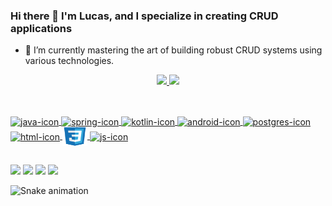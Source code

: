 ### Hi there 👋 I'm Lucas, and I specialize in creating CRUD applications

- 🌱 I’m currently mastering the art of building robust CRUD systems using various technologies.

<div align="center">
  <a href="https://www.linkedin.com/in/lucmoreno-d/">
  <img height="180em" src="https://github-readme-stats.vercel.app/api?username=dgs-small&show_icons=true&theme=dracula&include_all_commits=true&count_private=true"/>
  <img height="180em" src="https://github-readme-stats.vercel.app/api/top-langs/?username=dgs-small&layout=compact&langs_count=7&theme=dracula"/>
</div>

##
<div style="display: inline_block"><br>
  <img align="center" alt="java-icon" height="30" width="40" src="https://cdn.jsdelivr.net/gh/devicons/devicon/icons/java/java-original.svg">
  <img align="center" alt="spring-icon" height="30" width="40" src="https://cdn.jsdelivr.net/gh/devicons/devicon/icons/spring/spring-original.svg">
  <img align="center" alt="kotlin-icon" height="30" width="40" src="https://cdn.jsdelivr.net/gh/devicons/devicon/icons/kotlin/kotlin-original.svg">
  <img align="center" alt="android-icon" height="30" width="40" src="https://cdn.jsdelivr.net/gh/devicons/devicon/icons/android/android-original.svg">
  <img align="center" alt="postgres-icon" height="30" width="40" src="https://cdn.jsdelivr.net/gh/devicons/devicon/icons/postgresql/postgresql-original.svg">
  <img align="center" alt="html-icon" height="30" width="40" src="https://cdn.jsdelivr.net/gh/devicons/devicon/icons/html5/html5-original.svg">
  <img align="center" alt="css-icon" height="30" width="40" src="https://raw.githubusercontent.com/devicons/devicon/master/icons/css3/css3-original.svg">
  <img align="center" alt="js-icon" height="30" width="40" src="https://cdn.jsdelivr.net/gh/devicons/devicon/icons/javascript/javascript-original.svg">
</div>

##

<div> 
  <a href="https://www.instagram.com/luc_morenod/" target="_blank"><img src="https://img.shields.io/badge/-Instagram-%23E4405F?style=for-the-badge&logo=instagram&logoColor=white" target="_blank"></a> 
  <a href = "mailto:lucas96676767@gmail.com"><img src="https://img.shields.io/badge/-Gmail-%23333?style=for-the-badge&logo=gmail&logoColor=white" target="_blank"></a>
  <a href="https://www.linkedin.com/in/lucmoreno-d/" target="_blank"><img src="https://img.shields.io/badge/-LinkedIn-%230077B5?style=for-the-badge&logo=linkedin&logoColor=white" target="_blank"></a> 
  <a href="https://discordapp.com/users/313121662893817856" target="_blank"><img src="https://img.shields.io/badge/Discord-7289DA?style=for-the-badge&logo=discord&logoColor=white" target="_blank"></a>
</div>

![Snake animation](https://github.com/dgs-small/dgs-small/blob/output/github-contribution-grid-snake.svg)
